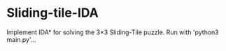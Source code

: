 # Sliding-tile-IDA
Implement IDA* for solving the 3×3 Sliding-Tile puzzle.
Run with 'python3 main.py'...
